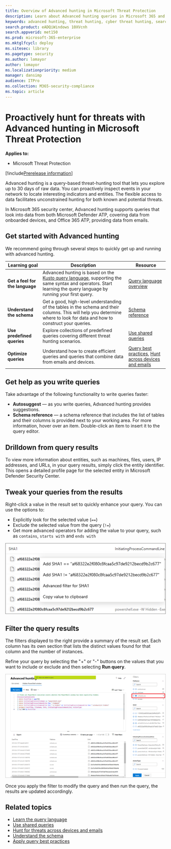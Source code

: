 ```yaml
---
title: Overview of Advanced hunting in Microsoft Threat Protection
description: Learn about Advanced hunting queries in Microsoft 365 and how to use them to proactively find threats and weaknesses in your network
keywords: advanced hunting, threat hunting, cyber threat hunting, search, query, telemetry, custom detections, schema, kusto, microsoft 365, Microsoft Threat Protection
search.product: eADQiWindows 10XVcnh
search.appverid: met150
ms.prod: microsoft-365-enterprise
ms.mktglfcycl: deploy
ms.sitesec: library
ms.pagetype: security
ms.author: lomayor
author: lomayor
ms.localizationpriority: medium
manager: dansimp
audience: ITPro
ms.collection: M365-security-compliance 
ms.topic: article
---
```


# Proactively hunt for threats with Advanced hunting in Microsoft Threat Protection

**Applies to:**
- Microsoft Threat Protection

[!include[Prerelease information](prerelease.md)]

Advanced hunting is a query-based threat-hunting tool that lets you explore up to 30 days of raw data. You can proactively inspect events in your network to locate interesting indicators and entities. The flexible access to data facilitates unconstrained hunting for both known and potential threats.

In Microsoft 365 security center, Advanced hunting supports queries that look into data from both Microsoft Defender ATP, covering data from onboarded devices, and Office 365 ATP, providing data from emails.

## Get started with Advanced hunting

We recommend going through several steps to quickly get up and running with advanced hunting.

| Learning goal | Description | Resource |
|--|--|--|
| **Get a feel for the language** | Advanced hunting is based on the [Kusto query language](https://docs.microsoft.com/azure/kusto/query/), supporting the same syntax and operators. Start learning the query language by running your first query. | [Query language overview](advanced-hunting-query-language.md) |
| **Understand the schema** | Get a good, high-level understanding of the tables in the schema and their columns. This will help you determine where to look for data and how to construct your queries. | [Schema reference](advanced-hunting-schema-tables.md) |
| **Use predefined queries** | Explore collections of predefined queries covering different threat hunting scenarios. | [Use shared queries](advanced-hunting-shared-queries.md)
| **Optimize queries** | Understand how to create efficient queries and queries that combine data from emails and devices. | [Query best practices](advanced-hunting-shared-queries.md), [Hunt across devices and emails](advanced-hunting-best-practices.md)

## Get help as you write queries
Take advantage of the following functionality to write queries faster:
- **Autosuggest** — as you write queries, Advanced hunting provides suggestions. 
- **Schema reference** — a schema reference that includes the list of tables and their columns is provided next to your working area. For more information, hover over an item. Double-click an item to insert it to the query editor.

## Drilldown from query results
To view more information about entities, such as machines, files, users, IP addresses, and URLs, in your query results, simply click the entity identifier. This opens a detailed profile page for the selected entity in Microsoft Defender Security Center.

## Tweak your queries from the results
Right-click a value in the result set to quickly enhance your query. You can use the options to:

- Explicitly look for the selected value (`==`)
- Exclude the selected value from the query (`!=`)
- Get more advanced operators for adding the value to your query, such as `contains`, `starts with` and `ends with` 

![Image of Microsoft Defender ATP Advanced hunting result set](../images/advanced-hunting-results-filter.png)

## Filter the query results
The filters displayed to the right provide a summary of the result set. Each column has its own section that lists the distinct values found for that column and the number of instances.

Refine your query by selecting the "+" or "-" buttons on the values that you want to include or exclude and then selecting **Run query**.

![Image of Advanced hunting filter](../images/advanced-hunting-filter.png)

Once you apply the filter to modify the query and then run the query, the results are updated accordingly.

## Related topics
- [Learn the query language](advanced-hunting-query-language.md)
- [Use shared queries](advanced-hunting-shared-queries.md)
- [Hunt for threats across devices and emails](advanced-hunting-query-emails-devices.md)
- [Understand the schema](advanced-hunting-schema-tables.md)
- [Apply query best practices](advanced-hunting-best-practices.md)